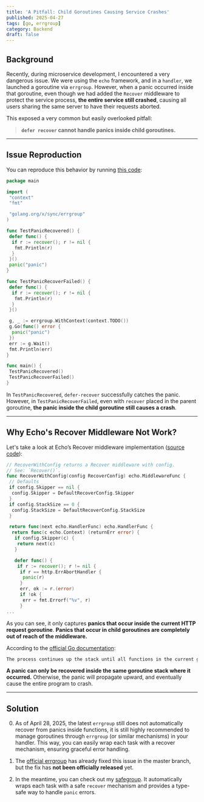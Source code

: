 ```yaml
---
title: 'A Pitfall: Child Goroutines Causing Service Crashes'
published: 2025-04-27
tags: [go, errgroup]
category: Backend
draft: false
---
```


## Background

Recently, during microservice development, I encountered a very dangerous issue. We were using the `echo` framework, and in a `handler`, we launched a goroutine via `errgroup`. However, when a panic occurred inside that goroutine, even though we had added the `Recover` middleware to protect the service process, **the entire service still crashed**, causing all users sharing the same server to have their requests aborted.

This exposed a very common but easily overlooked pitfall:  
> **`defer recover` cannot handle panics inside child goroutines.**

---

## Issue Reproduction

You can reproduce this behavior by running [this code](https://go.dev/play/p/bUHg8lPsUPn):

```go
package main

import (
 "context"
 "fmt"

 "golang.org/x/sync/errgroup"
)

func TestPanicRecovered() {
 defer func() {
  if r := recover(); r != nil {
   fmt.Println(r)
  }
 }()
 panic("panic")
}

func TestPanicRecoverFailed() {
 defer func() {
  if r := recover(); r != nil {
   fmt.Println(r)
  }
 }()

 g, _ := errgroup.WithContext(context.TODO())
 g.Go(func() error {
  panic("panic")
 })
 err := g.Wait()
 fmt.Println(err)
}

func main() {
 TestPanicRecovered()
 TestPanicRecoverFailed()
}
```

In `TestPanicRecovered`, `defer-recover` successfully catches the panic. However, in `TestPanicRecoverFailed`, even with `recover` placed in the parent goroutine, **the panic inside the child goroutine still causes a crash**.

---

## Why Echo's Recover Middleware Not Work?

Let's take a look at Echo’s Recover middleware implementation ([source code](https://github.com/labstack/echo/blob/de44c53a5b16f7dca451f337f7221a1448c92007/middleware/recover.go#L85-L130)):

```go
// RecoverWithConfig returns a Recover middleware with config.
// See: `Recover()`.
func RecoverWithConfig(config RecoverConfig) echo.MiddlewareFunc {
 // Defaults
 if config.Skipper == nil {
  config.Skipper = DefaultRecoverConfig.Skipper
 }
 if config.StackSize == 0 {
  config.StackSize = DefaultRecoverConfig.StackSize
 }

 return func(next echo.HandlerFunc) echo.HandlerFunc {
  return func(c echo.Context) (returnErr error) {
   if config.Skipper(c) {
    return next(c)
   }

   defer func() {
    if r := recover(); r != nil {
     if r == http.ErrAbortHandler {
      panic(r)
     }
     err, ok := r.(error)
     if !ok {
      err = fmt.Errorf("%v", r)
     }
...
```

As you can see, it only captures **panics that occur inside the current HTTP request goroutine**. **Panics that occur in child goroutines are completely out of reach of the middleware.**

According to the [official Go documentation](https://go.dev/blog/defer-panic-and-recover#:~:text=The%20process%20continues%20up%20the%20stack%20until%20all%20functions%20in%20the%20current%20goroutine%20have%20returned%2C%20at%20which%20point%20the%20program%20crashes.):

```txt
The process continues up the stack until all functions in the current goroutine have returned, at which point the program crashes.
```

**A panic can only be recovered inside the same goroutine stack where it occurred.** Otherwise, the panic will propagate upward, and eventually cause the entire program to crash.

---

## Solution

0. As of April 28, 2025, the latest `errgroup` still does not automatically recover from panics inside functions, it is still highly recommended to manage goroutines through `errgroup` (or similar mechanisms) in your handler. This way, you can easily wrap each task with a recover mechanism, ensuring graceful error handling.

1. The [official errgroup](https://github.com/golang/go/issues/53757) has already fixed this issue in the master branch, but the fix has **not been officially released** yet.

2. In the meantime, you can check out my [safegroup](https://github.com/akishichinibu/safegroup). It automatically wraps each task with a safe `recover` mechanism and provides a type-safe way to handle `panic` errors.
